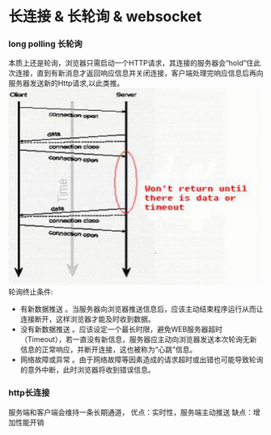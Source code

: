# 长连接 & 长轮询 & websocket
### long polling 长轮询
本质上还是轮询，浏览器只需启动一个HTTP请求，其连接的服务器会“hold”住此次连接，直到有新消息才返回响应信息并关闭连接，客户端处理完响应信息后再向服务器发送新的Http请求,以此类推。
![](media/15892049982798/15892522018922.jpg)
轮询终止条件:
- 有新数据推送 。当服务器向浏览器推送信息后，应该主动结束程序运行从而让连接断开，这样浏览器才能及时收到数据。
- 没有新数据推送 。应该设定一个最长时限，避免WEB服务器超时（Timeout），若一直没有新信息，服务器应主动向浏览器发送本次轮询无新信息的正常响应，并断开连接，这也被称为“心跳”信息。
- 网络故障或异常 。由于网络故障等因素造成的请求超时或出错也可能导致轮询的意外中断，此时浏览器将收到错误信息。

### http长连接
服务端和客户端会维持一条长期通道，
优点：实时性，服务端主动推送
缺点：增加性能开销

